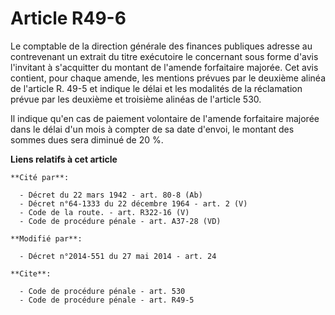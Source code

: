 # Article R49-6

Le   comptable de la direction générale des finances publiques adresse au contrevenant un extrait du titre exécutoire le
concernant sous forme d'avis l'invitant à s'acquitter du montant de l'amende forfaitaire majorée. Cet avis contient, pour
chaque amende, les mentions prévues par le deuxième alinéa de l'article R. 49-5 et indique le délai et les modalités de la
réclamation prévue par les deuxième et troisième alinéas de l'article 530. 

Il indique qu'en cas de paiement volontaire de l'amende forfaitaire majorée dans le délai d'un mois à compter de sa date
d'envoi, le montant des sommes dues sera diminué de 20 %.

**Liens relatifs à cet article**

	**Cité par**:

	  - Décret du 22 mars 1942 - art. 80-8 (Ab)
	  - Décret n°64-1333 du 22 décembre 1964 - art. 2 (V)
	  - Code de la route. - art. R322-16 (V)
	  - Code de procédure pénale - art. A37-28 (VD)

	**Modifié par**:

	  - Décret n°2014-551 du 27 mai 2014 - art. 24

	**Cite**:

	  - Code de procédure pénale - art. 530
	  - Code de procédure pénale - art. R49-5
